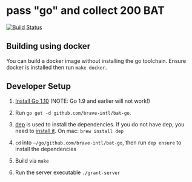 # pass "go" and collect 200 BAT

[![Build
Status](https://travis-ci.org/brave-intl/bat-go.svg?branch=master)](https://travis-ci.org/brave-intl/bat-go)

## Building using docker

You can build a docker image without installing the go toolchain. Ensure docker
is installed then run `make docker`.

## Developer Setup

1. [Install Go 1.10](https://golang.org/doc/install) (NOTE: Go 1.9 and earlier will not work!)

2. Run `go get -d github.com/brave-intl/bat-go`.

3. [dep](https://github.com/golang/dep) is used to install the dependencies.  If you do not have dep, you need to [install it](https://github.com/golang/dep#setup). On mac:
`brew install dep`

4. `cd` into `~/go/github.com/brave-intl/bat-go`, then run `dep ensure` to install the dependencies

5. Build via `make`

6. Run the server executable `./grant-server`

